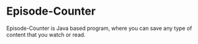# Episode-Counter
Episode-Counter is Java based program, where you can save any type of content that you watch or read.

